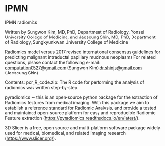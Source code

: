 # IPMN
IPMN radiomics

Written by Sungwon Kim, MD, PhD, Department of Radiology, Yonsei University College of Medicine, and Jaeseung Shin, MD, PhD, Department of Radiology, Sungkyunkwan University College of Medicine

Radiomics model versus 2017 revised international consensus guidelines for predicting
malignant intraductal papillary mucinous neoplasms
For related questions, please contact the following e-mail: computation0527@gmail.com (Sungwon Kim) dr.shinjs@gmail.com (Jaeseung Shin)

Contents:
pcr_R_code.zip: The R code for performing the analysis of radiomics was written step-by-step.

pyradiomics -- this is an open-source python package for the extraction of Radiomics features from medical imaging. With this package we aim to establish a reference standard for Radiomic Analysis, and provide a tested and maintained open-source platform for easy and reproducible Radiomic Feature extraction (https://pyradiomics.readthedocs.io/en/latest/). 

3D Slicer is a free, open source and multi-platform software package widely used for medical, biomedical, and related imaging research (https://www.slicer.org/).
